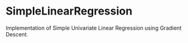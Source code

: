 # SimpleLinearRegression

Implementation of Simple Univariate Linear Regression using Gradient Descent.
